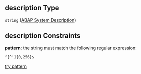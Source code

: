## description Type

`string` ([ABAP System Description](btpsa-usecase-properties-services-items-allof-1-then-allof-0-then-allof-0-then-properties-parameters-properties-abap-system-description.md))

## description Constraints

**pattern**: the string must match the following regular expression:&#x20;

```regexp
^[^']{0,256}$
```

[try pattern](https://regexr.com/?expression=%5E%5B%5E'%5D%7B0%2C256%7D%24 "try regular expression with regexr.com")
